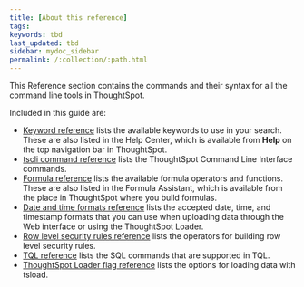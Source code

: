 ```yaml
---
title: [About this reference]
tags:
keywords: tbd
last_updated: tbd
sidebar: mydoc_sidebar
permalink: /:collection/:path.html
---
```

This Reference section contains the commands and their syntax for all the command line tools in ThoughtSpot.

Included in this guide are:

-   [Keyword reference](keywords.html#) lists the available keywords to use in your search. These are also listed in the Help Center, which is available from **Help** on the top navigation bar in ThoughtSpot.
-   [tscli command reference](tscli_command_ref.html#) lists the ThoughtSpot Command Line Interface commands.
-   [Formula reference](formula_reference.html#) lists the available formula operators and functions. These are also listed in the Formula Assistant, which is available from the place in ThoughtSpot where you build formulas.
-   [Date and time formats reference](date_formats_for_loading.html#) lists the accepted date, time, and timestamp formats that you can use when uploading data through the Web interface or using the ThoughtSpot Loader.
-   [Row level security rules reference](rls_rule_builder_reference.html#) lists the operators for building row level security rules.
-   [TQL reference](sql_cli_commands.html#) lists the SQL commands that are supported in TQL.
-   [ThoughtSpot Loader flag reference](data_importer_ref.html#) lists the options for loading data with tsload.
